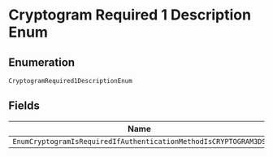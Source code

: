 
# Cryptogram Required 1 Description Enum

## Enumeration

`CryptogramRequired1DescriptionEnum`

## Fields

| Name |
|  --- |
| `EnumCryptogramIsRequiredIfAuthenticationMethodIsCRYPTOGRAM3DS` |

